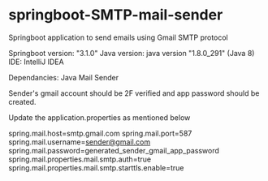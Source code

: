 # springboot-SMTP-mail-sender
Springboot application to send emails using Gmail SMTP protocol


Springboot version: "3.1.0"
Java version: java version "1.8.0_291" (Java 8)
IDE: IntelliJ IDEA

Dependancies: Java Mail Sender

Sender's gmail account should be 2F verified and app password should be created.

Update the application.properties as mentioned below

spring.mail.host=smtp.gmail.com
spring.mail.port=587
spring.mail.username=sender@gmail.com
spring.mail.password=generated_sender_gmail_app_password
spring.mail.properties.mail.smtp.auth=true
spring.mail.properties.mail.smtp.starttls.enable=true



